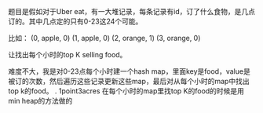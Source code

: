题目是假如对于Uber eat，有一大堆记录，每条记录有id，订了什么食物，是几点订的。其中几点定的只有0-23这24个可能。

比如：
(0, apple, 0)
(1, apple, 0)
(2, orange, 1)
(3, orange, 0)

让找出每个小时的top K selling food。

难度不大，我是对0-23点每个小时建一个hash map，里面key是food，value是被订的次数，然后遍历这些记录更新这些map，最后对从每个小时的map中找出top k的food。
. 1point3acres
在每个小时的map里找top K的food的时候是用min heap的方法做的
